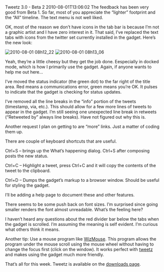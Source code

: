 Tweetz 3.0 - Beta 2
2010-08-01T13:06:02
The feedback has been very good from Beta 1. So far, most of you appreciate the “lighter” footprint and the “All” timeline. The text menu is not well liked.

OK, most of the reason we don’t have icons in the tab bar is because I’m not a graphic artist and I have zero interest in it. That said, I’ve replaced the text tabs with icons from the twitter set currently installed in the gadget. Here’s the new look:

![2010-08-01 08h12_22](http://mike-ward.net/content/images/blog/Tweetz3.0Beta2_73B7/2010080108h12_22.png) ![2010-08-01 08h13_06](http://mike-ward.net/content/images/blog/Tweetz3.0Beta2_73B7/2010080108h13_06.png)

Yeah, they’re a little cheesy but they get the job done. Eespecially in docked mode, which is how I primarily use the gadget. Again, if anyone wants to help me out here…

I’ve moved the status indicator (the green dot) to the far right of the title area. Red means a communications error, green means you’re OK. It pulses to indicate that the gadget is checking for status updates.

I’ve removed all the line breaks in the “info” portion of the tweets (timestamp, via, etc.). This should allow for a few more lines of tweets to appear in the gadget. I’m still seeing one unexpected line break in retweets (“Retweeted by” always line breaks). Have not figured out why this is.

Another request I plan on getting to are “more” links. Just a matter of coding them up.

There are couple of keyboard shortcuts that are useful.

Ctrl+S – brings up the What’s happening dialog. Ctrl+S after composing posts the new status.

Ctrl+C – Highlight a tweet, press Ctrl+C and it will copy the contents of the tweet to the clipboard.

Ctrl+D – Dumps the gadget’s markup to a browser window. Should be useful for styling the gadget.

I’ll be adding a help page to document these and other features.

There seems to be some push back on font sizes. I’m surprised since going smaller renders the font almost unreadable. What’s the feeling here?

I haven’t heard any questions about the red divider bar below the tabs when the gadget is scrolled. I’m assuming the meaning is self evident. I’m curious what others think it means.

Another tip: Use a mouse program like [WizMouse](http://antibody-software.com/web/software/software/wizmouse-makes-your-mouse-wheel-work-on-the-window-under-the-mouse/). This program allows the program under the mouse scroll using the mouse wheel without having to change the focus first (click on the window). It works perfect with [tweetz](http://mike-ward.net/tweetz) and makes using the gadget much more friendly.

That’s all for this week. Tweetz is available on the [downloads page](http://mike-ward.net/downloads).
